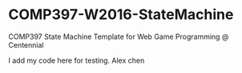 # COMP397-W2016-StateMachine

COMP397 State Machine Template for Web Game Programming @ Centennial


I add my code here for testing. Alex chen